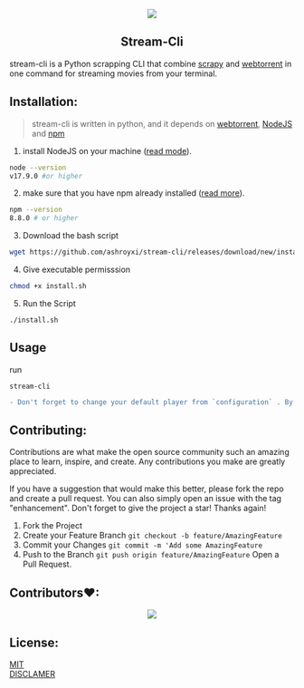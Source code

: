<p align="center">
  <img src=".github/logo.gif" />
</p>

<h2 align='center'> Stream-Cli </h2>

stream-cli is a Python scrapping CLI that combine [scrapy](https://scrapy.org) and [webtorrent](https://github.com/webtorrent/webtorrent-cli) in one command for streaming movies from your terminal.

## Installation:
> stream-cli is written in python, and it depends on [webtorrent](https://github.com/webtorrent/webtorrent-cli), [NodeJS](https://nodejs.org) and [npm](https://www.npmjs.com)

1. install NodeJS on your machine ([read mode](https://nodejs.org/en/download/)).
```bash
node --version
v17.9.0 #or higher
```
2. make sure that you have npm already installed ([read more](https://docs.npmjs.com/cli/v7/configuring-npm/install)).
```bash
npm --version
8.8.0 # or higher
```
3. Download the bash script
```bash
wget https://github.com/ashroyxi/stream-cli/releases/download/new/install.sh
```
4. Give executable permisssion
```bash
chmod +x install.sh
```
5. Run the Script
```
./install.sh
```

## Usage
run 
```
stream-cli
``` 
```diff
- Don't forget to change your default player from `configuration` . By dafault it is set to `mpv`
```

## Contributing:
Contributions are what make the open source community such an amazing place to learn, inspire, and create. Any contributions you make are greatly appreciated.

If you have a suggestion that would make this better, please fork the repo and create a pull request. You can also simply open an issue with the tag "enhancement". Don't forget to give the project a star! Thanks again!

1. Fork the Project
2. Create your Feature Branch `git checkout -b feature/AmazingFeature`
3. Commit your Changes `git commit -m 'Add some AmazingFeature`
4. Push to the Branch `git push origin feature/AmazingFeature`
Open a Pull Request.

## Contributors❤:
<div align="center">
	<a href="https://github.com/kaboussi/stream-cli/graphs/contributors">
  	<img src="https://contrib.rocks/image?repo=kaboussi/stream-cli" />
	</a>
</div>

## License:
[MIT](https://mit-license.org/)<br>
[DISCLAMER](https://www.disclaimertemplate.net/live.php?token=xyytrgo4QtkLMNCB6LEIO6Q39YDFyhu2)



<!-- Links -->
[virtualenv]: https://github.com/redelka00/stream-cli/blob/main/docs/windowsVenv.md
